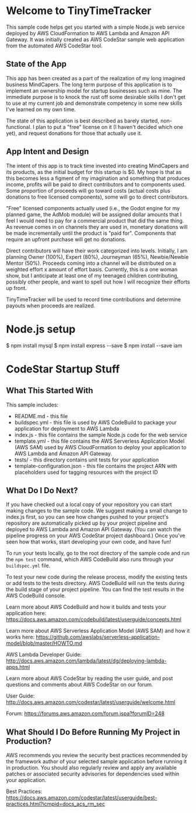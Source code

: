 Welcome to TinyTimeTracker 
==================================================

This sample code helps get you started with a simple Node.js web service deployed by AWS CloudFormation to AWS Lambda and Amazon API Gateway. It was initially created as AWS CodeStar sample web application from the automated AWS CodeStar tool.

State of the App
----------------
This app has been created as a part of the realization of my long imagined business MindCapers. The long term purpose of this application is to implement an ownership model for startup businesses such as mine. The immediate purpose is to knock the rust off some desirable skills I don't get to use at my current job and demonstrate competency in some new skills I've learned on my own time.

The state of this application is best described as barely started, non-functional. I plan to put a "free" license on it (I haven't decided which one yet), and request donations for those that actually use it. 

App Intent and Design
---------------------
The intent of this app is to track time invested into creating MindCapers and its products, as the initial budget for this startup is $0. My hope is that as this becomes less a figment of my imagination and something that produces income, profits will be paid to direct contributors and to components used. Some proportion of proceeds will go toward costs (actual costs plus donations to free licensed components), some will go to direct contributors.

"Free" licensed components actually used (i.e., the Godot engine for my planned game, the AdMob module) will be assigned dollar amounts that I feel I would need to pay for a commercial product that did the same thing. As revenue comes in on channels they are used in, monetary donations will be made incrementally until the product is "paid for". Components that require an upfront purchase will get no donations. 

Direct contributors will have their work categorized into levels. Initially, I am planning Owner (100%), Expert (80%), Journeyman (65%), Newbie/Newbie Mentor (50%). Proceeds coming into a channel will be distributed on a weighted effort x amount of effort basis. Currently, this is a one woman show, but I anticipate at least one of my teenaged children contributing, possibly other people, and want to spell out how I will recognize their efforts up front.  

TinyTimeTracker will be used to record time contributions and determine payouts when proceeds are realized.

Node.js setup
=============
$ npm install mysql
$ npm install express --save
$ npm install --save iam

CodeStar Startup Stuff
==================================================

What This Started With
----------------------

This sample includes:

* README.md - this file
* buildspec.yml - this file is used by AWS CodeBuild to package your
  application for deployment to AWS Lambda
* index.js - this file contains the sample Node.js code for the web service
* template.yml - this file contains the AWS Serverless Application Model (AWS SAM) used
  by AWS CloudFormation to deploy your application to AWS Lambda and Amazon API
  Gateway.
* tests/ - this directory contains unit tests for your application
* template-configuration.json - this file contains the project ARN with placeholders used for tagging resources with the project ID

What Do I Do Next?
------------------

If you have checked out a local copy of your repository you can start making
changes to the sample code.  We suggest making a small change to index.js first,
so you can see how changes pushed to your project's repository are automatically
picked up by your project pipeline and deployed to AWS Lambda and Amazon API Gateway.
(You can watch the pipeline progress on your AWS CodeStar project dashboard.)
Once you've seen how that works, start developing your own code, and have fun!

To run your tests locally, go to the root directory of the
sample code and run the `npm test` command, which
AWS CodeBuild also runs through your `buildspec.yml` file.

To test your new code during the release process, modify the existing tests or
add tests to the tests directory. AWS CodeBuild will run the tests during the
build stage of your project pipeline. You can find the test results
in the AWS CodeBuild console.

Learn more about AWS CodeBuild and how it builds and tests your application here:
https://docs.aws.amazon.com/codebuild/latest/userguide/concepts.html

Learn more about AWS Serverless Application Model (AWS SAM) and how it works here:
https://github.com/awslabs/serverless-application-model/blob/master/HOWTO.md

AWS Lambda Developer Guide:
http://docs.aws.amazon.com/lambda/latest/dg/deploying-lambda-apps.html

Learn more about AWS CodeStar by reading the user guide, and post questions and
comments about AWS CodeStar on our forum.

User Guide: http://docs.aws.amazon.com/codestar/latest/userguide/welcome.html

Forum: https://forums.aws.amazon.com/forum.jspa?forumID=248

What Should I Do Before Running My Project in Production?
------------------

AWS recommends you review the security best practices recommended by the framework
author of your selected sample application before running it in production. You
should also regularly review and apply any available patches or associated security
advisories for dependencies used within your application.

Best Practices: https://docs.aws.amazon.com/codestar/latest/userguide/best-practices.html?icmpid=docs_acs_rm_sec
